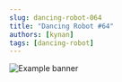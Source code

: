 ```yaml
---
slug: dancing-robot-064
title: "Dancing Robot #64"
authors: [kynan]
tags: [dancing-robot]
---
```


![Example banner](/img/stories/dancing-robot/064.PNG)
